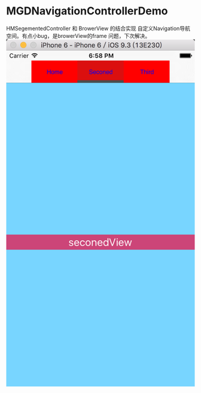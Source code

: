 # MGDNavigationControllerDemo
HMSegementedController 和 BrowerView 的结合实现 自定义Navigation导航空间。有点小bug，是browerView的frame 问题，下次解决。
  ![image](https://github.com/GDMiao/MGDNavigationControllerDemo/blob/master/Image/QQ20160805-0%402x.png)
